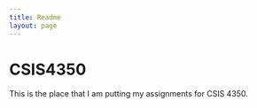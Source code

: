 ```yaml
---
title: Readme
layout: page
---
```


# CSIS4350

This is the place that I am putting my assignments for CSIS 4350.
